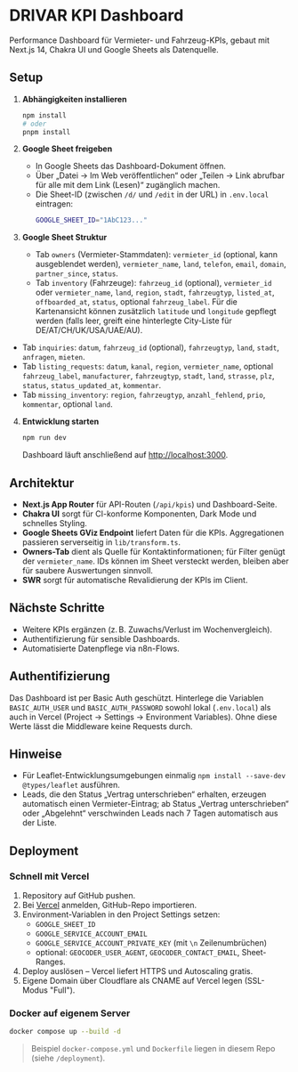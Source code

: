 # DRIVAR KPI Dashboard

Performance Dashboard für Vermieter- und Fahrzeug-KPIs, gebaut mit Next.js 14, Chakra UI und Google Sheets als Datenquelle.

## Setup

1. **Abhängigkeiten installieren**
   ```bash
   npm install
   # oder
   pnpm install
   ```

2. **Google Sheet freigeben**
   - In Google Sheets das Dashboard-Dokument öffnen.
   - Über „Datei → Im Web veröffentlichen“ oder „Teilen → Link abrufbar für alle mit dem Link (Lesen)“ zugänglich machen.
   - Die Sheet-ID (zwischen `/d/` und `/edit` in der URL) in `.env.local` eintragen:
     ```bash
     GOOGLE_SHEET_ID="1AbC123..."
     ```

3. **Google Sheet Struktur**
   - Tab `owners` (Vermieter-Stammdaten): `vermieter_id` (optional, kann ausgeblendet werden), `vermieter_name`, `land`, `telefon`, `email`, `domain`, `partner_since`, `status`.
   - Tab `inventory` (Fahrzeuge): `fahrzeug_id` (optional), `vermieter_id` oder `vermieter_name`, `land`, `region`, `stadt`, `fahrzeugtyp`, `listed_at`, `offboarded_at`, `status`, optional `fahrzeug_label`. Für die Kartenansicht können zusätzlich `latitude` und `longitude` gepflegt werden (falls leer, greift eine hinterlegte City-Liste für DE/AT/CH/UK/USA/UAE/AU).
  - Tab `inquiries`: `datum`, `fahrzeug_id` (optional), `fahrzeugtyp`, `land`, `stadt`, `anfragen`, `mieten`.
  - Tab `listing_requests`: `datum`, `kanal`, `region`, `vermieter_name`, optional `fahrzeug_label`, `manufacturer`, `fahrzeugtyp`, `stadt`, `land`, `strasse`, `plz`, `status`, `status_updated_at`, `kommentar`.
  - Tab `missing_inventory`: `region`, `fahrzeugtyp`, `anzahl_fehlend`, `prio`, `kommentar`, optional `land`.

4. **Entwicklung starten**
   ```bash
   npm run dev
   ```
   Dashboard läuft anschließend auf [http://localhost:3000](http://localhost:3000).

## Architektur

- **Next.js App Router** für API-Routen (`/api/kpis`) und Dashboard-Seite.
- **Chakra UI** sorgt für CI-konforme Komponenten, Dark Mode und schnelles Styling.
- **Google Sheets GViz Endpoint** liefert Daten für die KPIs. Aggregationen passieren serverseitig in `lib/transform.ts`.
- **Owners-Tab** dient als Quelle für Kontaktinformationen; für Filter genügt der `vermieter_name`. IDs können im Sheet versteckt werden, bleiben aber für saubere Auswertungen sinnvoll.
- **SWR** sorgt für automatische Revalidierung der KPIs im Client.

## Nächste Schritte

- Weitere KPIs ergänzen (z. B. Zuwachs/Verlust im Wochenvergleich).
- Authentifizierung für sensible Dashboards.
- Automatisierte Datenpflege via n8n-Flows.

## Authentifizierung

Das Dashboard ist per Basic Auth geschützt. Hinterlege die Variablen `BASIC_AUTH_USER` und `BASIC_AUTH_PASSWORD` sowohl lokal (`.env.local`) als auch in Vercel (Project → Settings → Environment Variables). Ohne diese Werte lässt die Middleware keine Requests durch.

## Hinweise

- Für Leaflet-Entwicklungsumgebungen einmalig `npm install --save-dev @types/leaflet` ausführen.
- Leads, die den Status „Vertrag unterschrieben“ erhalten, erzeugen automatisch einen Vermieter-Eintrag; ab Status „Vertrag unterschrieben“ oder „Abgelehnt“ verschwinden Leads nach 7 Tagen automatisch aus der Liste.

## Deployment

### Schnell mit Vercel
1. Repository auf GitHub pushen.
2. Bei [Vercel](https://vercel.com) anmelden, GitHub-Repo importieren.
3. Environment-Variablen in den Project Settings setzen:
   - `GOOGLE_SHEET_ID`
   - `GOOGLE_SERVICE_ACCOUNT_EMAIL`
   - `GOOGLE_SERVICE_ACCOUNT_PRIVATE_KEY` (mit `\n` Zeilenumbrüchen)
   - optional: `GEOCODER_USER_AGENT`, `GEOCODER_CONTACT_EMAIL`, Sheet-Ranges.
4. Deploy auslösen – Vercel liefert HTTPS und Autoscaling gratis.
5. Eigene Domain über Cloudflare als CNAME auf Vercel legen (SSL-Modus "Full").

### Docker auf eigenem Server
```bash
docker compose up --build -d
```
> Beispiel `docker-compose.yml` und `Dockerfile` liegen in diesem Repo (siehe `/deployment`).
